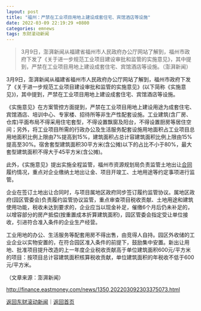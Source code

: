 ```yaml
---
layout: post
title: "福州：严禁在工业项目用地上建设成套住宅、宾馆酒店等设施"
date: 2022-03-09 22:19:29 +0800
categories: emnews
tags: 东财滚动新闻
---
```

> 3月9日，澎湃新闻从福建省福州市人民政府办公厅网站了解到，福州市政府下发了《关于进一步规范工业项目建设审批和监管的实施意见》，其中提到，严禁在工业项目用地上建设成套住宅、宾馆酒店等设施。（澎湃新闻）

<p>3月9日，澎湃新闻从福建省福州市人民政府办公厅网站了解到，福州市政府下发了《关于进一步规范工业项目建设审批和监管的实施意见》(以下简称《实施意见》)，其中提到，严禁在工业项目用地上建设成套住宅、宾馆酒店等设施。</p>
 <p>《实施意见》在方案管控方面提到，严禁在工业项目用地上建设用途为成套住宅、宾馆酒店、培训中心、专家楼、招待所等非生产性配套设施。工业建筑(含厂房、仓库)平面布局不得采用住宅套型，不得设置飘窗及阳台，不得设置厨房等居住空间；另外，将工业项目所需的行政办公及生活服务配套设施用地面积占工业项目总用地面积比例上限由7%提高到15%，建筑面积占总计容建筑面积比例上限由15%提高至30%。宿舍套型建筑面积30平方米(含公摊)以下的占比不小于80%，最大套型建筑面积不得大于45平方米(含公摊)。</p>
 <p>此外，《实施意见》提出实施全程监管，福州市资源规划局负责监管土地出让<span id="Info.3300"><a href="http://data.eastmoney.com/zdht/" class="infokey">合同</a></span>履约情况，重点对企业缴纳土地出让金、项目开竣工、土地用途等约定事项进行监管。</p>
 <p>企业在签订土地出让合同时，与项目属地区政府同步签订履约监管协议。属地区政府(园区管委会)负责履约监管协议监管，重点审查项目税收贡献、土地用途和建筑使用功能，税收未达到要求的，企业应当以现金补足，催缴6个月后仍未补足的，以增容部分的房产抵偿(按重置成本折算建筑面积)，园区管委会指定受让单位接收，引进符合准入条件的企业生产经营。</p>
 <p>工业用地的办公、生活服务等配套用房不得出售，由竞得人自持。园区外收储的工业企业以实物安置的，在符合园区准入条件的前提下，鼓励集中安置。新出让用地、批准项目提升改造的上一年度企业税收贡献高于单位建筑面积600元/平方米的项目：按项目总计容建筑面积核算税收贡献，单位建筑面积的年税收不低于600元/平方米。</p><p class="em_media">（文章来源：澎湃新闻）</p>

<http://finance.eastmoney.com/news/1350,202203092303375073.html>

[返回东财滚动新闻](//finews.withounder.com/emnews/)｜[返回首页](//finews.withounder.com/)